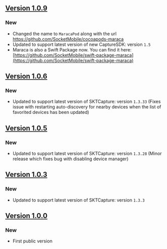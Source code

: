 ## [Version 1.0.9](https://github.com/SocketMobile/cocoapods-maraca/releases/tag/1.0.9)
### New
* Changed the name to `MaracaPod` along with the url https://github.com/SocketMobile/cocoapods-maraca
* Updated to support latest version of new CaptureSDK: version `1.5`
* Maraca is also a Swift Package now. You can find it here: [https://github.com/SocketMobile/swift-package-maraca](https://github.com/SocketMobile/swift-package-maraca)

## [Version 1.0.6](https://github.com/SocketMobile/Maraca/releases/tag/1.0.6)
### New
* Updated to support latest version of SKTCapture: version `1.3.33` (Fixes issue with restarting auto-discovery for nearby devices when the list of favorited devices has been updated)

## [Version 1.0.5](https://github.com/SocketMobile/Maraca/releases/tag/1.0.5)
### New
* Updated to support latest version of SKTCapture: version `1.3.28` (Minor release which fixes bug with disabling device manager)

## [Version 1.0.3](https://github.com/SocketMobile/Maraca/releases/tag/1.0.3)
### New
* Updated to support latest version of SKTCapture: version `1.3.3`

## [Version 1.0.0](https://github.com/SocketMobile/Maraca/releases/tag/1.0.0)
### New
* First public version
